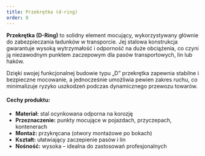 ```yaml
---
title: Przekrętka (d-ring)
order: 8
---
```


**Przekrętka (D-Ring)** to solidny element mocujący, wykorzystywany głównie do
zabezpieczania ładunków w transporcie. Jej stalowa konstrukcja gwarantuje wysoką
wytrzymałość i odporność na duże obciążenia, co czyni ją niezawodnym punktem
zaczepowym dla pasów transportowych, lin lub haków.

Dzięki swojej funkcjonalnej budowie typu „D” przekrętka zapewnia stabilne i
bezpieczne mocowanie, a jednocześnie umożliwia pewien zakres ruchu, co
minimalizuje ryzyko uszkodzeń podczas dynamicznego przewozu towarów.

#### Cechy produktu:

- **Materiał:** stal ocynkowana odporna na korozję
- **Przeznaczenie:** punkty mocujące w pojazdach, przyczepach, kontenerach
- **Montaż:** przykręcana (otwory montażowe po bokach)
- **Kształt:** ułatwiający zaczepienie pasów i lin
- **Nośność:** wysoka – idealna do zastosowań profesjonalnych
